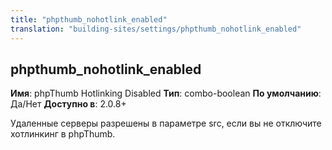 ```yaml
---
title: "phpthumb_nohotlink_enabled"
translation: "building-sites/settings/phpthumb_nohotlink_enabled"
---
```


## phpthumb\_nohotlink\_enabled

**Имя**: phpThumb Hotlinking Disabled
**Тип**: combo-boolean
**По умолчанию**: Да/Нет
**Доступно в**: 2.0.8+

Удаленные серверы разрешены в параметре src, если вы не отключите хотлинкинг в phpThumb.
